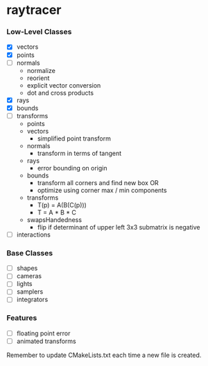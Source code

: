 # raytracer

### Low-Level Classes
- [x] vectors
- [x] points
- [ ] normals
  - normalize
  - reorient
  - explicit vector conversion
  - dot and cross products
- [x] rays
- [x] bounds
- [ ] transforms
  - points
  - vectors
    - simplified point transform
  - normals
    - transform in terms of tangent
  - rays
    - error bounding on origin
  - bounds
    - transform all corners and find new box OR
    - optimize using corner max / min components
  - transforms
    - T(p) = A(B(C(p)))
    - T = A * B * C
  - swapsHandedness
    - flip if determinant of upper left 3x3 submatrix is negative
- [ ] interactions

### Base Classes
- [ ] shapes
- [ ] cameras
- [ ] lights
- [ ] samplers
- [ ] integrators

### Features
- [ ] floating point error
- [ ] animated transforms

Remember to update CMakeLists.txt each time a new file is created.
